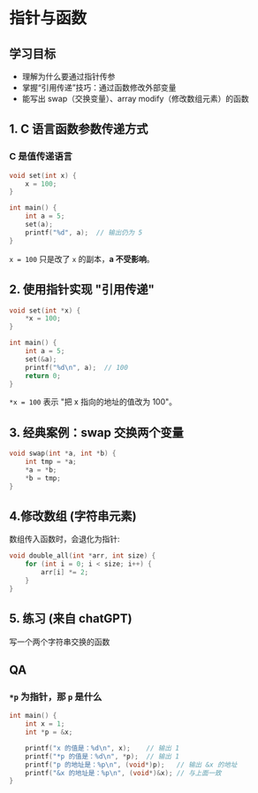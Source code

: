 # 指针与函数

## 学习目标

- 理解为什么要通过指针传参
- 掌握“引用传递”技巧：通过函数修改外部变量
- 能写出 swap（交换变量）、array modify（修改数组元素）的函数

## 1. C 语言函数参数传递方式

### C 是**值传递**语言

```c
void set(int x) {
    x = 100;
}

int main() {
    int a = 5;
    set(a);
    printf("%d", a);  // 输出仍为 5
}
```

`x = 100` 只是改了 `x` 的副本，**a 不受影响**。

## 2. 使用指针实现 "引用传递"

```c
void set(int *x) {
    *x = 100;
}

int main() {
    int a = 5;
    set(&a);
    printf("%d\n", a);  // 100
    return 0;
}
```

`*x = 100` 表示 "把 x 指向的地址的值改为 100"。

## 3. 经典案例：swap 交换两个变量

```c
void swap(int *a, int *b) {
    int tmp = *a;
    *a = *b;
    *b = tmp;
}
```

## 4.修改数组 (字符串元素)

数组传入函数时，会退化为指针:

```c
void double_all(int *arr, int size) {
    for (int i = 0; i < size; i++) {
        arr[i] *= 2;
    }
}
```

## 5. 练习 (来自 chatGPT)

写一个两个字符串交换的函数

## QA

### `*p` 为指针，那 `p` 是什么

```c
int main() {
    int x = 1;
    int *p = &x;

    printf("x 的值是：%d\n", x);    // 输出 1
    printf("*p 的值是：%d\n", *p);  // 输出 1
    printf("p 的地址是：%p\n", (void*)p);   // 输出 &x 的地址
    printf("&x 的地址是：%p\n", (void*)&x); // 与上面一致
}
```
